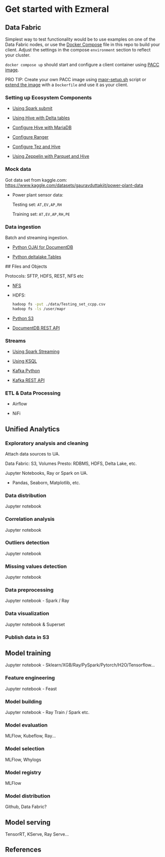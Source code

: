 # Get started with Ezmeral


## Data Fabric

Simplest way to test functionality would be to use examples on one of the Data Fabric nodes, or use the [Docker Compose](./docker-compose.yml) file in this repo to build your client. Adjust the settings in the compose `environment` section to reflect your cluster.

`docker compose up` should start and configure a client container using [PACC image](https://hub.docker.com/r/maprtech/pacc).

PRO TIP: Create your own PACC image using [mapr-setup.sh](https://docs.ezmeral.hpe.com/datafabric-customer-managed/78/AdvancedInstallation/CreatingPACCImage.html) script or [extend the image](https://docs.ezmeral.hpe.com/datafabric-customer-managed/78/AdvancedInstallation/CustomizingaMapRPACC.html) with a `Dockerfile` and use it as your client.

### Setting up Ecosystem Components

- [Using Spark submit](./docs/Spark.md)

- [Using Hive with Delta tables](./docs/HiveForDelta.md)

- [Configure Hive with MariaDB](./docs/MariaDB_withHive.md)

- [Configure Ranger](./docs/Ranger.md)

- [Configure Tez and Hive](./docs/TEZ_UI.md)

- [Using Zeppelin with Parquet and Hive](./docs/Zeppelin.md)


### Mock data

Got data set from kaggle.com: https://www.kaggle.com/datasets/gauravduttakiit/power-plant-data

- Power plant sensor data:

    Testing set:
    `AT,EV,AP,RH`

    Training set:
    `AT,EV,AP,RH,PE`


### Data ingestion

Batch and streaming ingestion.

- [Python OJAI for DocumentDB](./tables.py)

- [Python deltalake Tables](./delta.py)


## Files and Objects


Protocols: SFTP, HDFS, REST, NFS etc

- [NFS](./docs/NFSMount.md)

- HDFS:

    ```bash
    hadoop fs -put ./data/Testing_set_ccpp.csv
    hadoop fs -ls /user/mapr
    ```

- [Python S3](./s3.py)

- [DocumentDB REST API](https://docs.ezmeral.hpe.com/datafabric-customer-managed/78/MapR-DB/JSON_DB/GettingStartedMapRDBJSONRESTAPI.html)


### Streams

- [Using Spark Streaming](./docs/SparkStreamingDF.md)

- [Using KSQL](./docs/KSQL-demo.md)

- [Kafka Python](./streams.py)

- [Kafka REST API](https://docs.ezmeral.hpe.com/datafabric-customer-managed/78/Kafka/REST-post-topic-partition-message.html)


### ETL & Data Processing

- Airflow

- NiFi


## Unified Analytics

### Exploratory analysis and cleaning

Attach data sources to UA.

Data Fabric: S3, Volumes
Presto: RDBMS, HDFS, Delta Lake, etc.

Jupyter Notebooks, Ray or Spark on UA.

- Pandas, Seaborn, Matplotlib, etc.

### Data distribution

Jupyter notebook

### Correlation analysis

Jupyter notebook

### Outliers detection

Jupyter notebook

### Missing values detection

Jupyter notebook

### Data preprocessing

Jupyter notebook - Spark / Ray

### Data visualization

Jupyter notebook & Superset

### Publish data in S3


## Model training

Jupyter notebook - Sklearn/XGB/Ray/PySpark/Pytorch/H2O/Tensorflow...

### Feature engineering

Jupyter notebook - Feast

### Model building

Jupyter notebook - Ray Train / Spark etc.

### Model evaluation

MLFlow, Kubeflow, Ray...

### Model selection

MLFlow, Whylogs

### Model registry

MLFlow

### Model distribution

Github, Data Fabric?

## Model serving

TensorRT, KServe, Ray Serve...


## References
